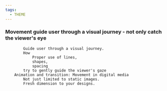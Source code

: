 ```yaml
---
tags:
  - THEME
---
```


### Movement guide user through a visual journey - not only catch the viewer's eye

			Guide user through a visual journey. 
			How
				Proper use of lines, 
				shapes, 
				spacing 
			try to gently guide the viewer's gaze 
		Animation and transition: Movement in digital media
			Not just limited to static images. 
			Fresh dimension to your designs.
